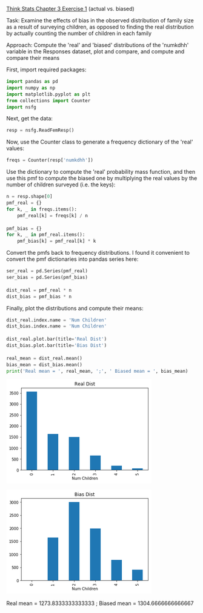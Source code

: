 [Think Stats Chapter 3 Exercise 1](http://greenteapress.com/thinkstats2/html/thinkstats2004.html#toc31) (actual vs. biased)

Task: Examine the effects of bias in the observed distribution of family size as a result of surveying children, as opposed to finding the real distribution by actually counting the number of children in each family

Approach: Compute the 'real' and 'biased' distributions of the 'numkdhh' variable in the Responses dataset, plot and compare, and compute and compare their means

First, import required packages:

```python
import pandas as pd
import numpy as np
import matplotlib.pyplot as plt
from collections import Counter
import nsfg
```

Next, get the data:

```python
resp = nsfg.ReadFemResp()
```
Now, use the Counter class to generate a frequency dictionary of the 'real' values:

```python
freqs = Counter(resp['numkdhh'])
```

Use the dictionary to compute the 'real' probability mass function, and then use this pmf to compute the biased one by multiplying the real values by the number of children surveyed (i.e. the keys):

```python
n = resp.shape[0]
pmf_real = {}
for k, _ in freqs.items():
    pmf_real[k] = freqs[k] / n
    
pmf_bias = {}
for k, _ in pmf_real.items():
    pmf_bias[k] = pmf_real[k] * k
```
Convert the pmfs back to frequency distributions. I found it convenient to convert the pmf dictionaries into pandas series here:

```python
ser_real = pd.Series(pmf_real)
ser_bias = pd.Series(pmf_bias)

dist_real = pmf_real * n
dist_bias = pmf_bias * n
```

Finally, plot the distributions and compute their means:

```python
dist_real.index.name = 'Num Children'
dist_bias.index.name = 'Num Children'

dist_real.plot.bar(title='Real Dist')
dist_bias.plot.bar(title='Bias Dist')

real_mean = dist_real.mean()
bias_mean = dist_bias.mean()
print('Real mean = ', real_mean, ';', ' Biased mean = ', bias_mean)
```

![Real Distribution](exercise_3_1_real_dist.png)

![Biased Distribution](exercise_3_1_bias_dist.png)

Real mean =  1273.8333333333333 ;  Biased mean =  1304.6666666666667
